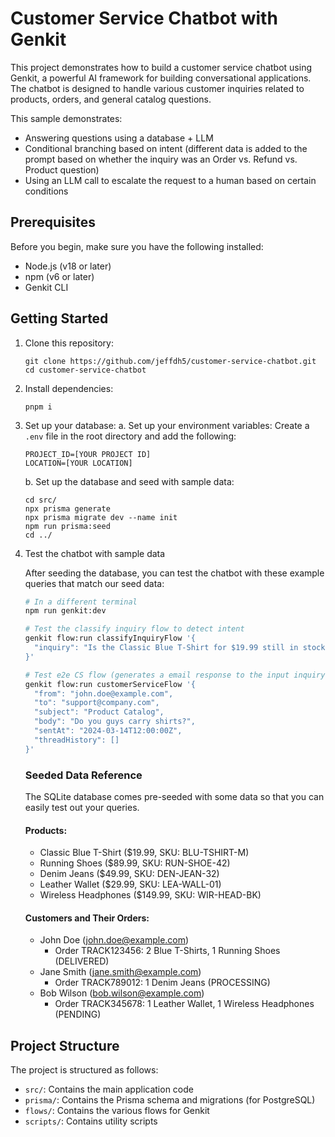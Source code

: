 # Customer Service Chatbot with Genkit
This project demonstrates how to build a customer service chatbot using Genkit, a powerful AI framework for building conversational applications. The chatbot is designed to handle various customer inquiries related to products, orders, and general catalog questions.

This sample demonstrates:
- Answering questions using a database + LLM
- Conditional branching based on intent (different data is added to the prompt based on whether the inquiry was an Order vs. Refund vs. Product question)
- Using an LLM call to escalate the request to a human based on certain conditions


## Prerequisites

Before you begin, make sure you have the following installed:

- Node.js (v18 or later)
- npm (v6 or later)
- Genkit CLI

## Getting Started

1. Clone this repository:
   ```
   git clone https://github.com/jeffdh5/customer-service-chatbot.git
   cd customer-service-chatbot
   ```

2. Install dependencies:
   ```
   pnpm i
   ```

3. Set up your database:
   a. Set up your environment variables:
      Create a `.env` file in the root directory and add the following:
      ```
      PROJECT_ID=[YOUR PROJECT ID]
      LOCATION=[YOUR LOCATION]
      ```

   b. Set up the database and seed with sample data:
      ```
      cd src/
      npx prisma generate
      npx prisma migrate dev --name init
      npm run prisma:seed
      cd ../
      ```

4. Test the chatbot with sample data
   
   After seeding the database, you can test the chatbot with these example queries that match our seed data:

   ```bash
   # In a different terminal
   npm run genkit:dev

   # Test the classify inquiry flow to detect intent
   genkit flow:run classifyInquiryFlow '{
     "inquiry": "Is the Classic Blue T-Shirt for $19.99 still in stock?"
   }'

   # Test e2e CS flow (generates a email response to the input inquiry)
   genkit flow:run customerServiceFlow '{
     "from": "john.doe@example.com",
     "to": "support@company.com",
     "subject": "Product Catalog",
     "body": "Do you guys carry shirts?",
     "sentAt": "2024-03-14T12:00:00Z",
     "threadHistory": []
   }'
   ```

   ### Seeded Data Reference
   The SQLite database comes pre-seeded with some data so that you can
   easily test out your queries.

   #### Products:
   - Classic Blue T-Shirt ($19.99, SKU: BLU-TSHIRT-M)
   - Running Shoes ($89.99, SKU: RUN-SHOE-42)
   - Denim Jeans ($49.99, SKU: DEN-JEAN-32)
   - Leather Wallet ($29.99, SKU: LEA-WALL-01)
   - Wireless Headphones ($149.99, SKU: WIR-HEAD-BK)

   #### Customers and Their Orders:
   - John Doe (john.doe@example.com)
     - Order TRACK123456: 2 Blue T-Shirts, 1 Running Shoes (DELIVERED)
   - Jane Smith (jane.smith@example.com)
     - Order TRACK789012: 1 Denim Jeans (PROCESSING)
   - Bob Wilson (bob.wilson@example.com)
     - Order TRACK345678: 1 Leather Wallet, 1 Wireless Headphones (PENDING)


## Project Structure

The project is structured as follows:

- `src/`: Contains the main application code
- `prisma/`: Contains the Prisma schema and migrations (for PostgreSQL)
- `flows/`: Contains the various flows for Genkit
- `scripts/`: Contains utility scripts
